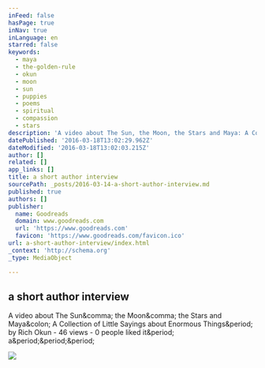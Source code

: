 ```yaml
---
inFeed: false
hasPage: true
inNav: true
inLanguage: en
starred: false
keywords:
  - maya
  - the-golden-rule
  - okun
  - moon
  - sun
  - puppies
  - poems
  - spiritual
  - compassion
  - stars
description: 'A video about The Sun, the Moon, the Stars and Maya: A Collection of Little Sayings about Enormous Things. by Rich Okun - 46 views - 0 people liked it. a...'
datePublished: '2016-03-18T13:02:29.962Z'
dateModified: '2016-03-18T13:02:03.215Z'
author: []
related: []
app_links: []
title: a short author interview
sourcePath: _posts/2016-03-14-a-short-author-interview.md
published: true
authors: []
publisher:
  name: Goodreads
  domain: www.goodreads.com
  url: 'https://www.goodreads.com'
  favicon: 'https://www.goodreads.com/favicon.ico'
url: a-short-author-interview/index.html
_context: 'http://schema.org'
_type: MediaObject

---
```

<article style=""><h1>a short author interview</h1><p>A video about The Sun&amp;comma; the Moon&amp;comma; the Stars and Maya&amp;colon; A Collection of Little Sayings about Enormous Things&amp;period; by Rich Okun - 46 views - 0 people liked it&amp;period; a&amp;period;&amp;period;&amp;period;</p><img src="http://i.ytimg.com/vi/3jT2Dd817eI/default.jpg" /></article>